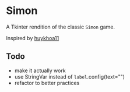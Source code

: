 # Simon

A Tkinter rendition of the classic `Simon` game.

Inspired by [huykhoa11](https://github.com/huykhoa11/Simon-Game)

## Todo

- make it actually work
- use StringVar instead of `label`.config(text="")
- refactor to better practices
